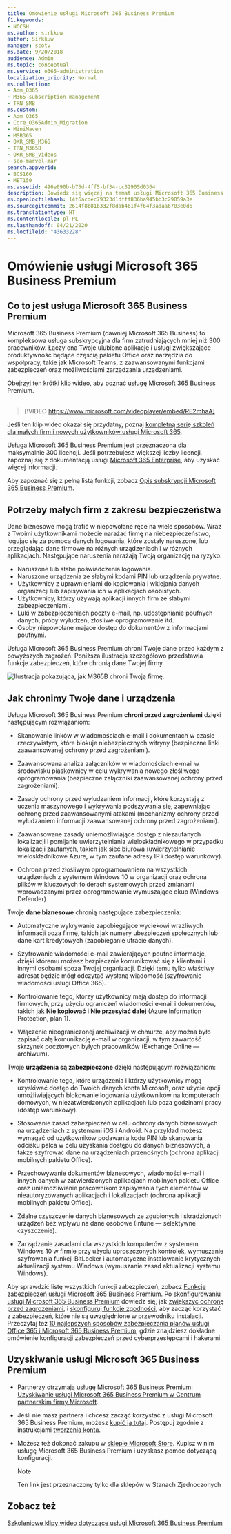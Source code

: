 ```yaml
---
title: Omówienie usługi Microsoft 365 Business Premium
f1.keywords:
- NOCSH
ms.author: sirkkuw
author: Sirkkuw
manager: scotv
ms.date: 9/20/2018
audience: Admin
ms.topic: conceptual
ms.service: o365-administration
localization_priority: Normal
ms.collection:
- Adm_O365
- M365-subscription-management
- TRN_SMB
ms.custom:
- Adm_O365
- Core_O365Admin_Migration
- MiniMaven
- MSB365
- OKR_SMB_M365
- TRN_M365B
- OKR_SMB_Videos
- seo-marvel-mar
search.appverid:
- BCS160
- MET150
ms.assetid: 496e690b-b75d-4ff5-bf34-cc32905d0364
description: Dowiedz się więcej na temat usługi Microsoft 365 Business Premium — usługi subskrypcyjnej obejmującej aplikacje zwiększające produktywność będące częścią pakietu Office oraz zaawansowaną ochronę dla Twojej firmy przed zagrożeniami w cyberprzestrzeni.
ms.openlocfilehash: 14f6acdec79323d1dfff836ba945bb3c29059a3e
ms.sourcegitcommit: 2614f8b81b332f8dab461f4f64f3adaa6703e0d6
ms.translationtype: HT
ms.contentlocale: pl-PL
ms.lasthandoff: 04/21/2020
ms.locfileid: "43633228"
---
```

# <a name="overview-of-microsoft-365-business-premium"></a>Omówienie usługi Microsoft 365 Business Premium

## <a name="what-is-microsoft-365-business-premium"></a>Co to jest usługa Microsoft 365 Business Premium

Microsoft 365 Business Premium (dawniej Microsoft 365 Business) to kompleksowa usługa subskrypcyjna dla firm zatrudniających mniej niż 300 pracowników. Łączy ona Twoje ulubione aplikacje i usługi zwiększające produktywność będące częścią pakietu Office oraz narzędzia do współpracy, takie jak Microsoft Teams, z zaawansowanymi funkcjami zabezpieczeń oraz możliwościami zarządzania urządzeniami.

Obejrzyj ten krótki klip wideo, aby poznać usługę Microsoft 365 Business Premium.<br><br>

> [!VIDEO https://www.microsoft.com/videoplayer/embed/RE2mhaA] 
  
Jeśli ten klip wideo okazał się przydatny, poznaj [kompletną serię szkoleń dla małych firm i nowych użytkowników usługi Microsoft 365](https://support.office.com/article/6ab4bbcd-79cf-4000-a0bd-d42ce4d12816). 

Usługa Microsoft 365 Business Premium jest przeznaczona dla maksymalnie 300 licencji. Jeśli potrzebujesz większej liczby licencji, zapoznaj się z dokumentacją usługi [Microsoft 365 Enterprise](https://go.microsoft.com/fwlink/p/?linkid=860986), aby uzyskać więcej informacji.

Aby zapoznać się z pełną listą funkcji, zobacz [Opis subskrypcji Microsoft 365 Business Premium](https://docs.microsoft.com/office365/servicedescriptions/microsoft-365-service-descriptions/microsoft-365-business-service-description).
  
## <a name="small-business-security-needs"></a>Potrzeby małych firm z zakresu bezpieczeństwa

Dane biznesowe mogą trafić w niepowołane ręce na wiele sposobów. Wraz z Twoimi użytkownikami możecie narażać firmę na niebezpieczeństwo, logując się za pomocą danych logowania, które zostały naruszone, lub przeglądając dane firmowe na różnych urządzeniach i w różnych aplikacjach. Następujące naruszenia narażają Twoją organizację na ryzyko:

- Naruszone lub słabe poświadczenia logowania.
- Naruszone urządzenia ze słabymi kodami PIN lub urządzenia prywatne.
- Użytkownicy z uprawnieniami do kopiowania i wklejania danych organizacji lub zapisywania ich w aplikacjach osobistych.
- Użytkownicy, którzy używają aplikacji innych firm ze słabymi zabezpieczeniami.
- Luki w zabezpieczeniach poczty e-mail, np. udostępnianie poufnych danych, próby wyłudzeń, złośliwe oprogramowanie itd.
- Osoby niepowołane mające dostęp do dokumentów z informacjami poufnymi.

Usługa Microsoft 365 Business Premium chroni Twoje dane przed każdym z powyższych zagrożeń. Poniższa ilustracja szczegółowo przedstawia funkcje zabezpieczeń, które chronią dane Twojej firmy.

![Ilustracja pokazująca, jak M365B chroni Twoją firmę.](../media/m365businessvalueadd.png)

## <a name="how-your-data-and-devices-are-protected"></a>Jak chronimy Twoje dane i urządzenia

Usługa Microsoft 365 Business Premium **chroni przed zagrożeniami** dzięki następującym rozwiązaniom:

- Skanowanie linków w wiadomościach e-mail i dokumentach w czasie rzeczywistym, które blokuje niebezpiecznych witryny (bezpieczne linki zaawansowanej ochrony przed zagrożeniami).

- Zaawansowana analiza załączników w wiadomościach e-mail w środowisku piaskownicy w celu wykrywania nowego złośliwego oprogramowania (bezpieczne załączniki zaawansowanej ochrony przed zagrożeniami). 

- Zasady ochrony przed wyłudzaniem informacji, które korzystają z uczenia maszynowego i wykrywania podszywania się, zapewniając ochronę przed zaawansowanymi atakami (mechanizmy ochrony przed wyłudzaniem informacji zaawansowanej ochrony przed zagrożeniami). 

- Zaawansowane zasady uniemożliwiające dostęp z niezaufanych lokalizacji i pomijanie uwierzytelniania wieloskładnikowego w przypadku lokalizacji zaufanych, takich jak sieć biurowa (uwierzytelnianie wieloskładnikowe Azure, w tym zaufane adresy IP i dostęp warunkowy). 

- Ochrona przed złośliwym oprogramowaniem na wszystkich urządzeniach z systemem Windows 10 w organizacji oraz ochrona plików w kluczowych folderach systemowych przed zmianami wprowadzanymi przez oprogramowanie wymuszające okup (Windows Defender)

Twoje **dane biznesowe** chronią następujące zabezpieczenia:

- Automatyczne wykrywanie zapobiegające wyciekowi wrażliwych informacji poza firmę, takich jak numery ubezpieczeń społecznych lub dane kart kredytowych (zapobieganie utracie danych). 

- Szyfrowanie wiadomości e-mail zawierających poufne informacje, dzięki któremu możesz bezpiecznie komunikować się z klientami i innymi osobami spoza Twojej organizacji. Dzięki temu tylko właściwy adresat będzie mógł odczytać wysłaną wiadomość (szyfrowanie wiadomości usługi Office 365).

- Kontrolowanie tego, którzy użytkownicy mają dostęp do informacji firmowych, przy użyciu ograniczeń wiadomości e-mail i dokumentów, takich jak **Nie kopiować** i **Nie przesyłać dalej** (Azure Information Protection, plan 1).

- Włączenie nieograniczonej archiwizacji w chmurze, aby można było zapisać całą komunikację e-mail w organizacji, w tym zawartość skrzynek pocztowych byłych pracowników (Exchange Online — archiwum).

Twoje **urządzenia są zabezpieczone** dzięki następującym rozwiązaniom:

- Kontrolowanie tego, które urządzenia i którzy użytkownicy mogą uzyskiwać dostęp do Twoich danych konta Microsoft, oraz użycie opcji umożliwiających blokowanie logowania użytkowników na komputerach domowych, w niezatwierdzonych aplikacjach lub poza godzinami pracy (dostęp warunkowy).

- Stosowanie zasad zabezpieczeń w celu ochrony danych biznesowych na urządzeniach z systemami iOS i Android. Na przykład możesz wymagać od użytkowników podawania kodu PIN lub skanowania odcisku palca w celu uzyskania dostępu do danych biznesowych, a także szyfrować dane na urządzeniach przenośnych (ochrona aplikacji mobilnych pakietu Office).

- Przechowywanie dokumentów biznesowych, wiadomości e-mail i innych danych w zatwierdzonych aplikacjach mobilnych pakietu Office oraz uniemożliwianie pracownikom zapisywania tych elementów w nieautoryzowanych aplikacjach i lokalizacjach (ochrona aplikacji mobilnych pakietu Office).

- Zdalne czyszczenie danych biznesowych ze zgubionych i skradzionych urządzeń bez wpływu na dane osobowe (Intune — selektywne czyszczenie).

- Zarządzanie zasadami dla wszystkich komputerów z systemem Windows 10 w firmie przy użyciu uproszczonych kontrolek, wymuszanie szyfrowania funkcji BitLocker i automatyczne instalowanie krytycznych aktualizacji systemu Windows (wymuszanie zasad aktualizacji systemu Windows).

Aby sprawdzić listę wszystkich funkcji zabezpieczeń, zobacz [Funkcje zabezpieczeń usługi Microsoft 365 Business Premium](security-features.md). Po [skonfigurowaniu usługi Microsoft 365 Business Premium](set-up.md) dowiedz się, jak [zwiększyć ochronę przed zagrożeniami](increase-threat-protection.md), i [skonfiguruj funkcje zgodności](set-up-compliance.md), aby zacząć korzystać z zabezpieczeń, które nie są uwzględnione w przewodniku instalacji. Przeczytaj też [10 najlepszych sposobów zabezpieczania planów usługi Office 365 i Microsoft 365 Business Premium](https://docs.microsoft.com/office365/admin/security-and-compliance/secure-your-business-data), gdzie znajdziesz dokładne omówienie konfiguracji zabezpieczeń przed cyberprzestępcami i hakerami.

## <a name="get-microsoft-365-business-premium"></a>Uzyskiwanie usługi Microsoft 365 Business Premium

- Partnerzy otrzymają usługę Microsoft 365 Business Premium: [Uzyskiwanie usługi Microsoft 365 Business Premium w Centrum partnerskim firmy Microsoft](get-microsoft-365-business.md).

- Jeśli nie masz partnera i chcesz zacząć korzystać z usługi Microsoft 365 Business Premium, możesz [kupić ją tutaj](https://www.microsoft.com/microsoft-365/business). Postępuj zgodnie z instrukcjami [tworzenia konta](sign-up.md).

- Możesz też dokonać zakupu w [sklepie Microsoft Store](https://www.microsoft.com/en-us/store/locations/find-a-store?icid=gm_fy18_hol_bopis_feature3&CustomerIntent=Consumer). Kupisz w nim usługę Microsoft 365 Business Premium i uzyskasz pomoc dotyczącą konfiguracji.

    > [!NOTE]
    > Ten link jest przeznaczony tylko dla sklepów w Stanach Zjednoczonych

## <a name="see-also"></a>Zobacz też

[Szkoleniowe klipy wideo dotyczące usługi Microsoft 365 Business Premium](https://support.office.com/article/6ab4bbcd-79cf-4000-a0bd-d42ce4d12816)
